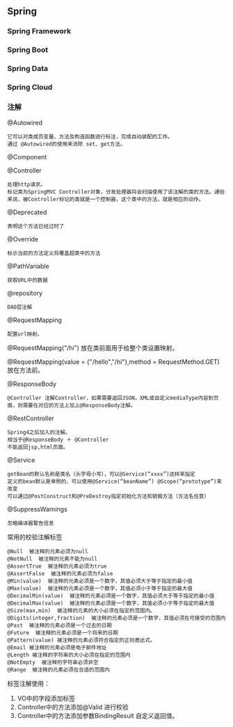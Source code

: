 ## Spring 

### Spring Framework

### Spring Boot

### Spring Data

### Spring Cloud

### 注解

@Autowired

    它可以对类成员变量、方法及构造函数进行标注，完成自动装配的工作。 
	通过 @Autowired的使用来消除 set、get方法。

@Component

@Controller

	处理http请求。
	标记类为SpringMVC Controller对象，分发处理器将会扫描使用了该注解的类的方法。通俗来说，被Controller标记的类就是一个控制器，这个类中的方法，就是相应的动作。

@Deprecated

	表明这个方法已经过时了

@Override

	标示当前的方法定义将覆盖超类中的方法

@PathVariable

	获取URL中的数据

@repository

	DAO层注解

@RequestMapping

	配置url映射。

@RequestMapping("/hi") 放在类前面用于给整个类设置映射。

@RequestMapping(value = {"/hello","/hi"},method = RequestMethod.GET)  放在方法前。

@ResponseBody

	@Controller 注解Controller，如果需要返回JSON，XML或自定义mediaType内容到页面，则需要在对应的方法上加上@ResponseBody注解。

@RestController

	Spring4之后加入的注解。
	相当于@ResponseBody ＋ @Controller
	不能返回jsp,html页面。

@Service

	getBean的默认名称是类名（头字母小写），可以@Service(“xxxx”)这样来指定
	定义的bean默认是单例的，可以使用@Service(“beanName”) @Scope(“prototype”)来改变
	可以通过@PostConstruct和@PreDestroy指定初始化方法和销毁方法（方法名任意）

@SuppressWarnings

	忽略编译器警告信息

常用的校验注解标签

    @Null  被注释的元素必须为null
    @NotNull  被注释的元素不能为null
    @AssertTrue  被注释的元素必须为true
    @AssertFalse  被注释的元素必须为false
    @Min(value)  被注释的元素必须是一个数字，其值必须大于等于指定的最小值
    @Max(value)  被注释的元素必须是一个数字，其值必须小于等于指定的最大值
    @DecimalMin(value)  被注释的元素必须是一个数字，其值必须大于等于指定的最小值
    @DecimalMax(value)  被注释的元素必须是一个数字，其值必须小于等于指定的最大值
    @Size(max,min)  被注释的元素的大小必须在指定的范围内。
    @Digits(integer,fraction)  被注释的元素必须是一个数字，其值必须在可接受的范围内
    @Past  被注释的元素必须是一个过去的日期
    @Future  被注释的元素必须是一个将来的日期
    @Pattern(value) 被注释的元素必须符合指定的正则表达式。
    @Email 被注释的元素必须是电子邮件地址
    @Length 被注释的字符串的大小必须在指定的范围内
    @NotEmpty  被注释的字符串必须非空
    @Range  被注释的元素必须在合适的范围内

标签注解使用：
1. VO中的字段添加标签
2. Controller中的方法添加@Valid 进行校验
3. Controller中的方法添加参数BindingResult 自定义返回值。
